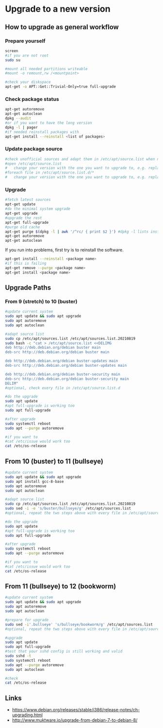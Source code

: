 # Upgrade to a new version

## How to upgrade as general workflow

### Prepare yourself

```bash
screen
#if you are not root
sudo su

#mount all needed partitions writeable
#mount -o remount,rw /<mountpoint>

#check your diskspace
apt-get -o APT::Get::Trivial-Only=true full-upgrade
```

### Check package status

```bash
apt-get autoremove
apt-get autoclean
dpkg --audit
#or if you want to have the long version
dpkg -l | pager
#if needed reinstall packages with
apt-get install --reinstall <list of packages>
```

### Update package source

```bash
#check unofficial sources and adapt them in /etc/apt/source.list when needed
#open /etc/apt/source.list
#   change your version with the one you want to upgrade to, e.g. replace wheezy with jessie
#foreach file in /etc/apt/source.list.d/*
#   change your version with the one you want to upgrade to, e.g. replace wheezy with jessie
```

### Upgrade

```bash
#fetch latest sources
apt-get update
#do the minimal system upgrade
apt-get upgrade
#upgrade the rest
apt-get full-upgrade
#purge old cache
apt-get purge $(dpkg -l | awk '/^rc/ { print $2 }') #dpkg -l lists installed software, if it starts with rc
apt-get autoremove
apt-get autoclean
```

If you run into problems, first try is to reinstall the software.

```bash
apt-get install --reinstall <package name>
#if this is failing
apt-get remove --purge <package name>
apt-get install <package name>
```

## Upgrade Paths

### From 9 (stretch) to 10 (buster)

```bash
#update current system
sudo apt update && sudo apt upgrade
sudo apt autoremove
sudo apt autoclean

#adapt source list
sudo cp /etc/apt/sources.list /etc/apt/sources.list.20210819
sudo bash -c "cat > /etc/apt/source.list <<DELIMG
deb http://deb.debian.org/debian buster main
deb-src http://deb.debian.org/debian buster main

deb http://deb.debian.org/debian buster-updates main
deb-src http://deb.debian.org/debian buster-updates main

deb http://deb.debian.org/debian buster-security main
deb-src http://deb.debian.org/debian buster-security main
DELIM"
#optional, check every file in /etc/apt/source.list.d

#do the upgrade
sudo apt update
#apt full-upgrade is working too
sudo apt full-upgrade

#after upgrade
sudo systemctl reboot
sudo apt --purge autoremove

#if you want to
#cat /etc/issue would work too
cat /etc/os-release
```

## From 10 (buster) to 11 (bullseye)

```bash
#update current system
sudo apt update && sudo apt upgrade
sudo apt install gcc-8-base
sudo apt autoremove
sudo apt autoclean

#adapt source list
sudo cp /etc/apt/sources.list /etc/apt/sources.list.20210819
sudo sed -i -e 's/buster/bullseye/g' /etc/apt/sources.list
#optional, repeat the two steps above with every file in /etc/apt/source.list.d

#do the upgrade
sudo apt update
#apt full-upgrade is working too
sudo apt full-upgrade

#after upgrade
sudo systemctl reboot
sudo apt --purge autoremove

#if you want to
#cat /etc/issue would work too
cat /etc/os-release
```

## From 11 (bullseye) to 12 (bookworm)

```bash
#update current system
sudo apt update && sudo apt upgrade
sudo apt autoremove
sudo apt autoclean

#prepare for upgrade
sudo sed -i'.bullseye' 's/bullseye/bookworm/g' /etc/apt/sources.list
#optional, repeat the two steps above with every file in /etc/apt/source.list.d

#upgrade
sudo apt update
sudo apt full-upgrade
#test that your sshd config is still working and valid
sudo sshd -t
sudo systemctl reboot
sudo apt --purge autoremove
sudo apt autoclean

#check
cat /etc/os-release
```

## Links

* https://www.debian.org/releases/stable/i386/release-notes/ch-upgrading.html
* http://www.muktware.io/upgrade-from-debian-7-to-debian-8/
